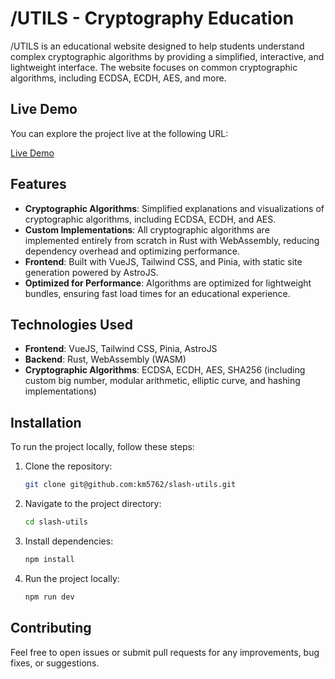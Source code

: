 # /UTILS - Cryptography Education

/UTILS is an educational website designed to help students understand complex cryptographic algorithms by providing a simplified, interactive, and lightweight interface. The website focuses on common cryptographic algorithms, including ECDSA, ECDH, AES, and more.

## Live Demo

You can explore the project live at the following URL:

[Live Demo](https://slash-utils.pages.dev/)

## Features

- **Cryptographic Algorithms**: Simplified explanations and visualizations of cryptographic algorithms, including ECDSA, ECDH, and AES.
- **Custom Implementations**: All cryptographic algorithms are implemented entirely from scratch in Rust with WebAssembly, reducing dependency overhead and optimizing performance.
- **Frontend**: Built with VueJS, Tailwind CSS, and Pinia, with static site generation powered by AstroJS.
- **Optimized for Performance**: Algorithms are optimized for lightweight bundles, ensuring fast load times for an educational experience.

## Technologies Used

- **Frontend**: VueJS, Tailwind CSS, Pinia, AstroJS
- **Backend**: Rust, WebAssembly (WASM)
- **Cryptographic Algorithms**: ECDSA, ECDH, AES, SHA256 (including custom big number, modular arithmetic, elliptic curve, and hashing implementations)

## Installation

To run the project locally, follow these steps:

1. Clone the repository:

   ```bash
   git clone git@github.com:km5762/slash-utils.git
   ```

2. Navigate to the project directory:

   ```bash
   cd slash-utils
   ```

3. Install dependencies:

   ```bash
   npm install
   ```

4. Run the project locally:

   ```bash
   npm run dev
   ```

## Contributing

Feel free to open issues or submit pull requests for any improvements, bug fixes, or suggestions.
